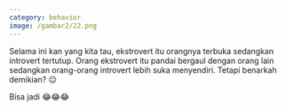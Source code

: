 ```yaml
---
category: behavior
image: /gambar2/22.png
---
```


Selama ini kan yang kita tau, ekstrovert itu orangnya terbuka sedangkan introvert tertutup. Orang ekstrovert itu pandai bergaul dengan orang lain sedangkan orang-orang introvert lebih suka menyendiri. Tetapi benarkah demikian? 😐

Bisa jadi 😂😂😂

